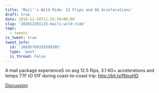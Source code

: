 ```yaml
---
title: 'Mail''s Wild Ride: 12 Flips and 6G Accelerations'
draft: true
date: 2010-12-20T11:25:56+00:00
slug: '201012201125-mails-wild-ride'
tags:
  - tweets
is_tweet: true
tweet_info:
  id: '16695769335599105'
  type: 'post'
  is_thread: False
---
```




A mail package experienceS on avg 12.5 flips, 3.1 6G+ accelerations and temps 77F tO 51F during coast-to-coast trip: http://bit.ly/fNouHD

[Discussion](https://x.com/sytelus/status/16695769335599105)
